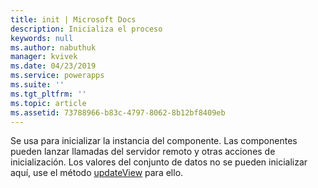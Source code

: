 ```yaml
---
title: init | Microsoft Docs
description: Inicializa el proceso
keywords: null
ms.author: nabuthuk
manager: kvivek
ms.date: 04/23/2019
ms.service: powerapps
ms.suite: ''
ms.tgt_pltfrm: ''
ms.topic: article
ms.assetid: 73788966-b83c-4797-8062-8b12bf8409eb
---
```


Se usa para inicializar la instancia del componente. Las componentes pueden lanzar llamadas del servidor remoto y otras acciones de inicialización. Los valores del conjunto de datos no se pueden inicializar aquí, use el método [updateView](../updateview.md) para ello.